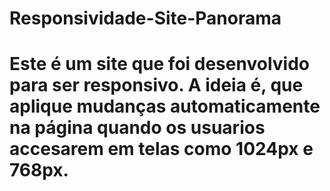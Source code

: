 ﻿# Responsividade-Site-Panorama
# Este é um site que foi desenvolvido para ser responsivo. A ideia é, que aplique mudanças automaticamente na página quando os usuarios accesarem em telas como 1024px e 768px.
